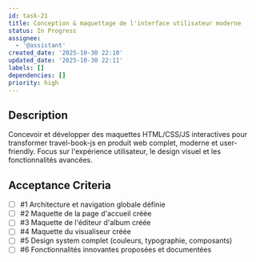```yaml
---
id: task-21
title: Conception & maquettage de l'interface utilisateur moderne
status: In Progress
assignee:
  - '@assistant'
created_date: '2025-10-30 22:10'
updated_date: '2025-10-30 22:11'
labels: []
dependencies: []
priority: high
---
```


## Description

<!-- SECTION:DESCRIPTION:BEGIN -->
Concevoir et développer des maquettes HTML/CSS/JS interactives pour transformer travel-book-js en produit web complet, moderne et user-friendly. Focus sur l'expérience utilisateur, le design visuel et les fonctionnalités avancées.
<!-- SECTION:DESCRIPTION:END -->

## Acceptance Criteria
<!-- AC:BEGIN -->
- [ ] #1 Architecture et navigation globale définie
- [ ] #2 Maquette de la page d'accueil créée
- [ ] #3 Maquette de l'éditeur d'album créée
- [ ] #4 Maquette du visualiseur créée
- [ ] #5 Design system complet (couleurs, typographie, composants)
- [ ] #6 Fonctionnalités innovantes proposées et documentées
<!-- AC:END -->

